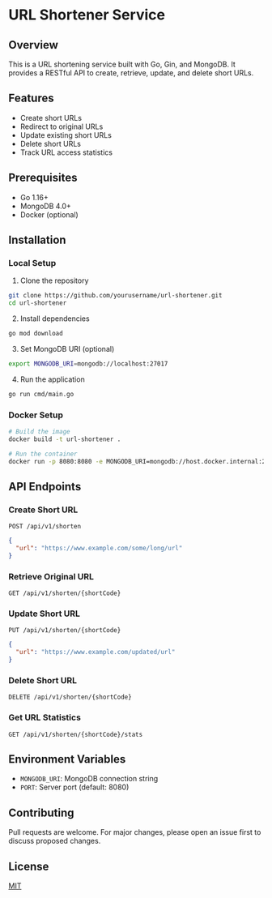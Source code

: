 # URL Shortener Service

## Overview
This is a URL shortening service built with Go, Gin, and MongoDB. It provides a RESTful API to create, retrieve, update, and delete short URLs.

## Features
- Create short URLs
- Redirect to original URLs
- Update existing short URLs
- Delete short URLs
- Track URL access statistics

## Prerequisites
- Go 1.16+
- MongoDB 4.0+
- Docker (optional)

## Installation

### Local Setup
1. Clone the repository
```bash
git clone https://github.com/yourusername/url-shortener.git
cd url-shortener
```

2. Install dependencies
```bash
go mod download
```

3. Set MongoDB URI (optional)
```bash
export MONGODB_URI=mongodb://localhost:27017
```

4. Run the application
```bash
go run cmd/main.go
```

### Docker Setup
```bash
# Build the image
docker build -t url-shortener .

# Run the container
docker run -p 8080:8080 -e MONGODB_URI=mongodb://host.docker.internal:27017 url-shortener
```

## API Endpoints

### Create Short URL
`POST /api/v1/shorten`
```json
{
  "url": "https://www.example.com/some/long/url"
}
```

### Retrieve Original URL
`GET /api/v1/shorten/{shortCode}`

### Update Short URL
`PUT /api/v1/shorten/{shortCode}`
```json
{
  "url": "https://www.example.com/updated/url"
}
```

### Delete Short URL
`DELETE /api/v1/shorten/{shortCode}`

### Get URL Statistics
`GET /api/v1/shorten/{shortCode}/stats`

## Environment Variables
- `MONGODB_URI`: MongoDB connection string
- `PORT`: Server port (default: 8080)

## Contributing
Pull requests are welcome. For major changes, please open an issue first to discuss proposed changes.

## License
[MIT](https://choosealicense.com/licenses/mit/)